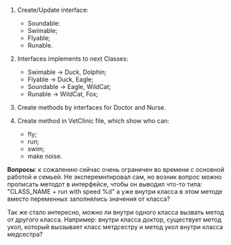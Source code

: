 1. Create/Update interface:
   - Soundable:
   - Swimable;
   - Flyable;
   - Runable.


2. Interfaces implements to next Classes:
   * Swimable -> Duck, Dolphin;
   * Flyable -> Duck, Eagle;
   * Soundable -> Eagle, WildCat;
   * Runable -> WildCat, Fox;
   

3. Create methods by interfaces for Doctor and Nurse.


4. Create method in VetClinic file, which show 
   who can:
   * fly;
   * run;
   * swim;
   * make noise.

**Вопросы**:
к сожалению сейчас очень ограничен во времени с основной работой и семьей. 
Не эксперемнтировал сам, но возник вопрос можно прописать методот в интерфейсе, чтобы он выводил что-то типа: 
"CLASS_NAME + run with speed %d" а уже внутри класса в этом методе вместо переменных заполнялись значения от класса?

Так же стало интересно, можно ли внутри одного класса вызвать метод от другого класса.
Например: внутри класса доктор, существует метод укол, 
который выззывает класс метдсестру и метод укол внутри класса медсестра?
